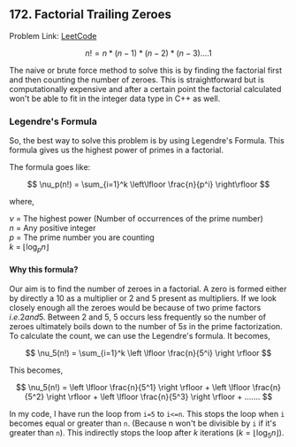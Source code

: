 ## 172. Factorial Trailing Zeroes

Problem Link: [LeetCode](https://leetcode.com/problems/factorial-trailing-zeroes/description/)


$$
n! = n*(n-1)*(n-2)*(n-3) .... 1
$$


The naive or brute force method to solve this is by finding the factorial first and then counting the number of zeroes.
This is straightforward but is computationally expensive and after a certain point the factorial calculated won't be able to fit in the integer data type in C++ as well.

### Legendre's Formula
So, the best way to solve this problem is by using Legendre's Formula. This formula gives us the highest power of primes in a factorial.

The formula goes like:

$$
\nu_p(n!) = \sum_{i=1}^k \left\lfloor \frac{n}{p^i} \right\rfloor
$$

where,

$\nu$ = The highest power (Number of occurrences of the prime number)  
$n$ = Any positive integer  
$p$ = The prime number you are counting  
$k$ = $\lfloor \log_p n \rfloor$

#### Why this formula?

Our aim is to find the number of zeroes in a factorial. A zero is formed either by directly a $10$ as a multiplier or $2$ and $5$ present as multipliers. 
If we look closely enough all the zeroes would be because of two prime factors $i.e. 2 and 5$. Between $2$ and $5$, $5$ occurs less frequently so the number of
zeroes ultimately boils down to the number of $5s$ in the prime factorization. To calculate the count, we can use the Legendre's formula. It becomes,

$$
\nu_5(n!) = \sum_{i=1}^k \left \lfloor \frac{n}{5^i} \right \rfloor
$$

This becomes,  

$$
\nu_5(n!) = \left \lfloor \frac{n}{5^1} \right \rfloor + \left \lfloor \frac{n}{5^2} \right \rfloor + \left \lfloor \frac{n}{5^3} \right \rfloor + .......
$$


In my code, I have run the loop from `i=5` to `i<=n`. This stops the loop when `i` becomes equal or greater than `n`. (Because n won't be divisible by `i` if it's greater than `n`).
This indirectly stops the loop after $k$ iterations ($k=\lfloor\log_5 n \rfloor$).